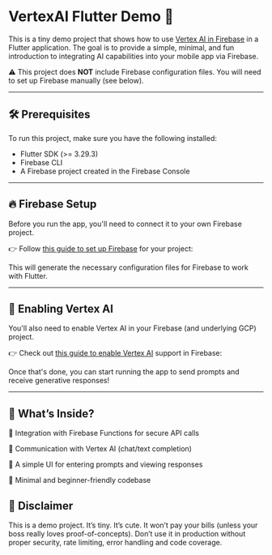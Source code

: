 # VertexAI Flutter Demo 🚀

This is a tiny demo project that shows how to use [Vertex AI in Firebase](https://firebase.google.com/docs/vertex-ai) in a Flutter application. The goal is to provide a simple, minimal, and fun introduction to integrating AI capabilities into your mobile app via Firebase.

⚠️ This project does **NOT** include Firebase configuration files. You will need to set up Firebase manually (see below).

---

## 🛠️ Prerequisites

To run this project, make sure you have the following installed:

- Flutter SDK (>= 3.29.3)
- Firebase CLI
- A Firebase project created in the Firebase Console

---

## 🔥 Firebase Setup

Before you run the app, you'll need to connect it to your own Firebase project.

👉 Follow [this guide to set up Firebase](https://medium.com/@suesitran/flutter-interactive-diary-a-developer-diary-3-ca0ce7946801) for your project:

This will generate the necessary configuration files for Firebase to work with Flutter.

---

## 🧠 Enabling Vertex AI

You'll also need to enable Vertex AI in your Firebase (and underlying GCP) project.

👉 Check out [this guide to enable Vertex AI](https://medium.com/@suesitran/using-vertex-ai-in-firebase-sdks-for-flutter-app-e3dbc81fd044) support in Firebase:

Once that's done, you can start running the app to send prompts and receive generative responses!

---

## 👀 What’s Inside?

🔌 Integration with Firebase Functions for secure API calls

📡 Communication with Vertex AI (chat/text completion)

🧪 A simple UI for entering prompts and viewing responses

🐣 Minimal and beginner-friendly codebase

## 🧃 Disclaimer

This is a demo project. It’s tiny. It’s cute. It won’t pay your bills (unless your boss really loves proof-of-concepts). Don’t use it in production without proper security, rate limiting, error handling and code coverage.


